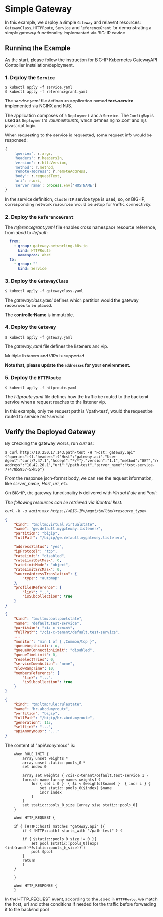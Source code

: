 # Simple Gateway

In this example, we deploy a simple `Gateway` and relavent resources: `GatewayClass`, `HTTPRoute`, `Service` and `ReferenceGrant` for demonstrating a simple gateway functionality implemented via BIG-IP device.

## Running the Example

As the start, please follow the instruction for BIG-IP Kubernetes GatewayAPI Controller installation/deployment.

### 1. Deploy the `Service`

```shell
$ kubectl apply -f service.yaml
$ kubectl apply -f referencegrant.yaml
```

The *service.yaml* file defines an application named **test-service** implemented via NGINX and NJS. 

The application composes of a `Deployment` and a `Service`.
The `ConfigMap` is used as `Deployment`'s *volumeMounts*, which defines nginx.conf and njs javascript logic.

When requesting to the service is requested, some request info would be responsed: 

```js
{
    'queries': r.args,
    'headers': r.headersIn,
    'version': r.httpVersion,
    'method': r.method,
    'remote-address': r.remoteAddress,
    'body': r.requestText,
    'uri': r.uri,
    'server_name': process.env['HOSTNAME']
}
```

In the service definition, `ClusterIP` service type is used, so, on BIG-IP, corresponding network resources would be setup for traffic connectivity.

### 2. Deploy the `ReferenceGrant`
The *referencegrant.yaml* file enables cross namespace resource reference, from *abcd* to *default*:

```yaml
  from:
    - group: gateway.networking.k8s.io
      kind: HTTPRoute
      namespace: abcd
  to:
    - group: ""
      kind: Service
```

### 3. Deploy the `GatewayClass`

```shell
$ kubectl apply -f gatewayclass.yaml
```

The *gatewayclass.yaml* defines which partition would the gateway resources to be placed. 

The **controllerName** is immutable.

### 4. Deploy the `Gateway`

```shell
$ kubectl apply -f gateway.yaml
```

The *gateway.yaml* file defines the listeners and vip.

Multiple listeners and VIPs is supported.

**Note that, please update the `addresses` for your environment.**

### 5. Deploy the `HTTPRoute`

```shell
$ kubectl apply -f httproute.yaml
```

The *httproute.yaml* file defines how the traffic be routed to the backend service when a request reaches to the listener vip.

In this example, only the request path is '/path-test', would the request be routed to service *test-service*.

## Verify the Deployed Gateway

By checking the gateway works, run *curl* as:

```shell
$ curl http://10.250.17.143/path-test -H "Host: gateway.api"
{"queries":{},"headers":{"Host":"gateway.api","User-Agent":"curl/7.47.1","Accept":"*/*"},"version":"1.1","method":"GET","remote-address":"10.42.20.1","uri":"/path-test","server_name":"test-service-77478b5957-5xk5p"}
```

From the response json-format body, we can see the request information, like *server_name*, *Host*, *uri*, etc.

On BIG-IP, the gateway functionality is delivered with *Virtual* *iRule* and *Pool*:

*The following resources can be retrieved via iControl Rest:*

*`curl -k -u admin:xxx https://<BIG-IP>/mgmt/tm/ltm/<resource_type>`*
```json
{
    "kind": "tm:ltm:virtual:virtualstate",
    "name": "gw.default.mygateway.listenerx",
    "partition": "bigip",
    "fullPath": "/bigip/gw.default.mygateway.listenerx",
    ....
    "addressStatus": "yes",
    "ipProtocol": "tcp",
    "rateLimit": "disabled",
    "rateLimitDstMask": 0,
    "rateLimitMode": "object",
    "rateLimitSrcMask": 0,
    "sourceAddressTranslation": {
        "type": "automap"
    },
    "profilesReference": {
        "link": "..",
        "isSubcollection": true
    }
}

{
    "kind": "tm:ltm:pool:poolstate",
    "name": "default.test-service",
    "partition": "cis-c-tenant",
    "fullPath": "/cis-c-tenant/default.test-service",
    ...
    "monitor": "min 1 of { /Common/tcp }",
    "queueDepthLimit": 0,
    "queueOnConnectionLimit": "disabled",
    "queueTimeLimit": 0,
    "reselectTries": 0,
    "serviceDownAction": "none",
    "slowRampTime": 10,
    "membersReference": {
        "link": "...",
        "isSubcollection": true
    }
}

{
    "kind": "tm:ltm:rule:rulestate",
    "name": "hr.abcd.myroute",
    "partition": "bigip",
    "fullPath": "/bigip/hr.abcd.myroute",
    "generation": 115,
    "selfLink": "...",
    "apiAnonymous": "..."
}

```
The content of "apiAnonymous" is:
```
    when RULE_INIT {
        array unset weights *
        array unset static::pools_0 *
        set index 0

        array set weights { /cis-c-tenant/default.test-service 1 }
        foreach name [array names weights] {
            for { set i 0 }  { $i < $weights($name) }  { incr i } {
                set static::pools_0($index) $name
                incr index
            }
        }
        set static::pools_0_size [array size static::pools_0]
    }

    when HTTP_REQUEST {

    if { [HTTP::host] matches "gateway.api" }{
        if { [HTTP::path] starts_with "/path-test" } {
        
        if { $static::pools_0_size != 0 }{
            set pool $static::pools_0([expr {int(rand()*$static::pools_0_size)}])
            pool $pool
        }
        return
        }
    }

    }

    when HTTP_RESPONSE {
    }
```

In the HTTP_REQUEST event, according to the .spec in `HTTPRoute`, we match the host, url and other conditions if needed for the traffic before forwarding it to the backend pool.
